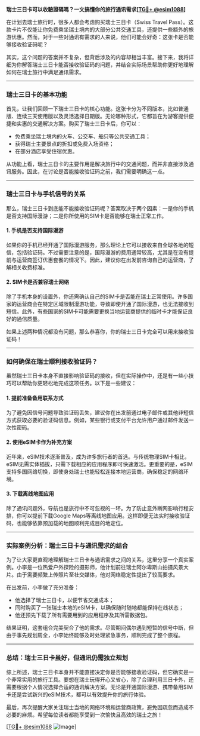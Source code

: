 **瑞士三日卡可以收驗證碼嗎？一文搞懂你的旅行通讯需求[[TG💪+ @esim1088](https://t.me/s/esim1088)]**

在计划去瑞士旅行时，很多人都会考虑购买瑞士三日卡（Swiss Travel Pass）。这款卡片不仅能让你免费乘坐瑞士境内的大部分公共交通工具，还提供一些额外的旅游优惠。然而，对于一些对通讯有需求的人来说，他们可能会好奇：这张卡是否能够接收验证码呢？

其实，这个问题的答案并不复杂，但背后涉及的内容却相当丰富。接下来，我将详细为你解答瑞士三日卡能否接收验证码的问题，并结合实际场景帮助你更好地理解如何在瑞士旅行中满足通讯需求。

---

### 瑞士三日卡的基本功能

首先，让我们回顾一下瑞士三日卡的核心功能。这张卡分为不同版本，比如普通版、连续三天使用版以及灵活选择日期版。无论哪种形式，它都旨在为游客提供便捷和实惠的交通解决方案。购买了瑞士三日卡后，你可以：

- 免费乘坐瑞士境内的火车、公交车、船只等公共交通工具；
- 获得瑞士主要景点的折扣或免费入场资格；
- 在部分酒店享受住宿优惠。

从功能上看，瑞士三日卡的主要作用是解决旅行中的交通问题，而并非直接涉及通讯服务。因此，在讨论是否能接收验证码之前，我们需要明确这一点。

---

### 瑞士三日卡与手机信号的关系

那么，瑞士三日卡到底能不能接收验证码呢？答案取决于两个因素：一是你的手机是否支持国际漫游；二是你所使用的SIM卡是否能够在瑞士正常工作。

#### 1. 手机是否支持国际漫游
如果你的手机已经开通了国际漫游服务，那么理论上它可以接收来自全球各地的短信，包括验证码。不过需要注意的是，国际漫游的费用通常较高，尤其是在没有提前与运营商签订优惠套餐的情况下。因此，建议你在出发前咨询自己的运营商，了解相关收费标准。

#### 2. SIM卡是否兼容瑞士网络
除了手机本身的设置外，你还需确认自己的SIM卡是否能在瑞士正常使用。许多国家的运营商会在特定区域限制漫游功能，导致即使开通了国际漫游，也无法接收到短信。此外，有些国家的SIM卡可能需要更换当地运营商提供的临时卡才能保证良好的通信质量。

如果上述两种情况都没有问题，那么恭喜你，你的瑞士三日卡完全可以用来接收验证码！

---

### 如何确保在瑞士顺利接收验证码？

虽然瑞士三日卡本身不直接影响验证码的接收，但在实际操作中，还是有一些小技巧可以帮助你更轻松地完成这项任务。以下是一些建议：

#### 1. 提前准备备用联系方式
为了避免因信号问题导致验证码丢失，建议你在出发前通过电子邮件或其他非短信方式获取必要的验证码信息。例如，某些银行或支付平台允许用户通过邮件发送一次性密码。

#### 2. 使用eSIM卡作为补充方案
近年来，eSIM技术逐渐普及，成为许多旅行者的首选。与传统物理SIM卡相比，eSIM无需实体插拔，只需下载相应的应用程序即可快速激活。更重要的是，eSIM支持多国网络切换，即使身处瑞士也能轻松连接本地运营商，确保稳定的网络环境。

#### 3. 下载离线地图应用
除了通讯问题外，导航也是旅行中不可忽视的一环。为了防止意外断网影响行程安排，你可以提前下载Google Maps等离线地图应用。这样即便无法实时接收验证码，也能够依靠预加载的地图顺利完成目的地定位。

---

### 实际案例分析：瑞士三日卡与通讯需求的结合

为了让大家更直观地理解瑞士三日卡与通讯需求之间的关系，这里分享一个真实案例。小李是一位热爱户外探险的摄影师，他计划前往瑞士阿尔卑斯山拍摄风景大片。由于需要频繁上传照片至社交媒体，他对网络稳定性提出了较高要求。

在出发前，小李做了充分准备：
- 他选择了瑞士三日卡，以便节省交通成本；
- 同时购买了一张瑞士本地的eSIM卡，以确保随时随地都能保持在线状态；
- 他还预先下载了所有需要用到的应用程序及其所需数据包。

结果证明，这套组合完美契合了他的需求。尽管期间偶尔遇到短暂的信号中断，但由于事先规划周全，小李始终能够及时处理紧急事务，顺利完成了整个旅程。

---

### 总结：瑞士三日卡虽好，但通讯仍需独立规划

综上所述，瑞士三日卡本身并不能直接决定你是否能够接收验证码，但它确实是一个非常实用的旅行工具。要想在瑞士玩得开心又省心，除了合理利用三日卡外，还需要根据个人情况选择合适的通讯解决方案。无论是开通国际漫游、携带备用SIM卡还是尝试新兴的eSIM技术，都可以有效提升你的旅行体验。

最后，再次提醒大家关注瑞士当地的网络环境和运营商政策，避免因疏忽而造成不必要的麻烦。希望每位读者都能享受到一次愉快且高效的瑞士之旅！

[[TG💪+ @esim1088](https://t.me/s/esim1088) ![Image](https://i.postimg.cc/4NQfJmqS/Snipaste-2025-05-13-00-14-12.png)]